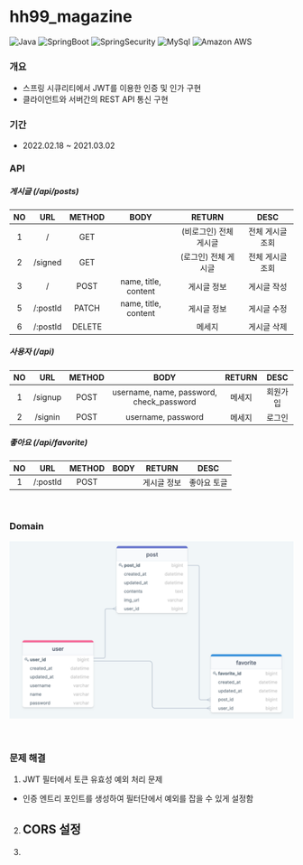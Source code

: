 # hh99_magazine

<p>
    <img alt="Java" src="https://img.shields.io/badge/-Java-007396?logo=Java"/>
    <img alt="SpringBoot" src="https://img.shields.io/badge/-Spring Boot-6DB33F?logo=Spring Boot&logoColor=white"/>
    <img alt="SpringSecurity" src="https://img.shields.io/badge/-Spring Security-6DB33F?logo=Spring Security&logoColor=white"/>
    <img alt="MySql" src="https://img.shields.io/badge/-MySql-4479A1?logo=MySql&logoColor=white"/>
    <img alt="Amazon AWS" src="https://img.shields.io/badge/-Amazon AWS-232F3E?logo=Amazon AWS&logoColor=white"/>
</p>

### 개요

- 스프링 시큐리티에서 JWT를 이용한 인증 및 인가 구현
- 클라이언트와 서버간의 REST API 통신 구현

### 기간

- 2022.02.18 ~ 2021.03.02

### API

##### 게시글 (/api/posts)

| NO  |    URL     | METHOD |                BODY                 |    RETURN     |   DESC    |
|:---:|:----------:|:------:|:-----------------------------------:|:-------------:|:---------:|
|  1  |     /      |  GET   |                                     | (비로그인) 전체 게시글 | 전체 게시글 조회 |
|  2  |  /signed   |  GET   |                                     | (로그인) 전체 게시글  | 전체 게시글 조회 |
|  3  |     /      |  POST  |        name, title, content         |    게시글 정보     |  게시글 작성   |
|  5  |  /:postId  | PATCH  |        name, title, content         |    게시글 정보     |  게시글 수정   |
|  6  |  /:postId  | DELETE |                                     |      메세지      |  게시글 삭제   |  

##### 사용자 (/api)

| NO  |   URL   | METHOD |                   BODY                   | RETURN | DESC |
|:---:|:-------:|:------:|:----------------------------------------:|:------:|:----:|
|  1  | /signup |  POST  | username, name, password, check_password |  메세지   | 회원가입 |
|  2  | /signin |  POST  |            username, password            |  메세지   | 로그인  |

##### 좋아요 (/api/favorite)

| NO  |   URL    | METHOD | BODY | RETURN |  DESC  |
|:---:|:--------:|:------:|:----:|:------:|:------:|
|  1  | /:postId |  POST  |      | 게시글 정보 | 좋아요 토글 |

<br/>

### Domain

![domain](./img/domain.png)

<br/>

### 문제 해결
1. JWT 필터에서 토큰 유효성 예외 처리 문제
  - 인증 엔트리 포인트를 생성하여 필터단에서 예외를 잡을 수 있게 설정함
2. CORS 설정
   - 
3. 